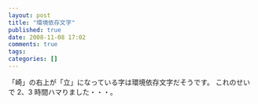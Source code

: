 ```yaml
---
layout: post
title: "環境依存文字"
published: true
date: 2008-11-08 17:02
comments: true
tags:
categories: []
---
```


「崎」の右上が「立」になっている字は環境依存文字だそうです。
これのせいで 2、3 時間ハマりました・・・。
